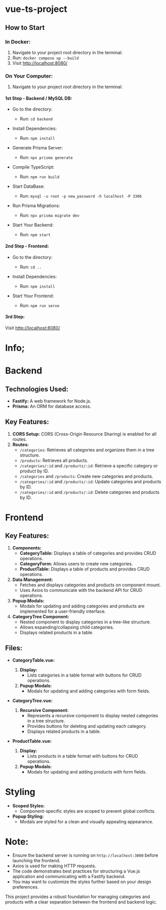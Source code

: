 # vue-ts-project

## How to Start

### In Docker:

1. Navigate to your project root directory in the terminal.
2. Run: `docker compose up --build`
3. Visit [http://localhost:8080/](http://localhost:8080/)

### On Your Computer:

1. Navigate to your project root directory in the terminal.

#### 1st Step - Backend / MySQL DB:

- Go to the directory:
  - Run: `cd backend`
  
- Install Dependencies:
  - Run: `npm install`
  
- Generate Prisma Server:
  - Run: `npx prisma generate`
  
- Compile TypeScript:
  - Run: `npm run build`
  
- Start DataBase:
  - Run: `mysql -u root -p new_password -h localhost -P 3306`
  
- Run Prisma Migrations:
  - Run: `npx prisma migrate dev`
  
- Start Your Backend:
  - Run: `npm start`

#### 2nd Step - Frontend:

- Go to the directory:
  - Run: `cd ..`
  
- Install Dependencies:
  - Run: `npm install`
  
- Start Your Frontend:
  - Run: `npm run serve`

#### 3rd Step:

Visit [http://localhost:8080/](http://localhost:8080/)


# Info;

# Backend

## Technologies Used:
- **Fastify:** A web framework for Node.js.
- **Prisma:** An ORM for database access.

## Key Features:
1. **CORS Setup:** CORS (Cross-Origin Resource Sharing) is enabled for all routes.
2. **Routes:**
    - `/categories`: Retrieves all categories and organizes them in a tree structure.
    - `/products`: Retrieves all products.
    - `/categories/:id` and `/products/:id`: Retrieve a specific category or product by ID.
    - `/categories` and `/products`: Create new categories and products.
    - `/categories/:id` and `/products/:id`: Update categories and products by ID.
    - `/categories/:id` and `/products/:id`: Delete categories and products by ID.

# Frontend

## Key Features:
1. **Components:**
    - **CategoryTable:** Displays a table of categories and provides CRUD operations.
    - **CategoryForm:** Allows users to create new categories.
    - **ProductTable:** Displays a table of products and provides CRUD operations.
2. **Data Management:**
    - Fetches and displays categories and products on component mount.
    - Uses Axios to communicate with the backend API for CRUD operations.
3. **Popup Modals:**
    - Modals for updating and adding categories and products are implemented for a user-friendly interface.
4. **CategoryTree Component:**
    - Nested component to display categories in a tree-like structure.
    - Allows expanding/collapsing child categories.
    - Displays related products in a table.

## Files:

- **CategoryTable.vue:**
    1. **Display:**
        - Lists categories in a table format with buttons for CRUD operations.
    2. **Popup Modals:**
        - Modals for updating and adding categories with form fields.

- **CategoryTree.vue:**
    1. **Recursive Component:**
        - Represents a recursive component to display nested categories in a tree structure.
        - Provides buttons for deleting and updating each category.
        - Displays related products in a table.

- **ProductTable.vue:**
    1. **Display:**
        - Lists products in a table format with buttons for CRUD operations.
    2. **Popup Modals:**
        - Modals for updating and adding products with form fields.

# Styling

- **Scoped Styles:**
    - Component-specific styles are scoped to prevent global conflicts.
- **Popup Styling:**
    - Modals are styled for a clean and visually appealing appearance.

# Note:
- Ensure the backend server is running on `http://localhost:3000` before launching the frontend.
- Axios is used for making HTTP requests.
- The code demonstrates best practices for structuring a Vue.js application and communicating with a Fastify backend.
- You may want to customize the styles further based on your design preferences.

This project provides a robust foundation for managing categories and products with a clear separation between the frontend and backend logic.

